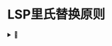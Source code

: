 
# LSP里氏替换原则
<details><summary>🤖</summary>
  
- 假设工厂中有一个机器人手臂A，它的任务是将零件从一个工作站移动到另一个工作站。这个机器人手臂A可以看作是基类（父类），它定义了机器人手臂的基本功能，即搬运零件。

- 随着生产需求的变化，可能需要更高效或更精确的零件搬运。因此，工厂引入了几种特化的机器人手臂，比如手臂B具有更快的搬运速度，手臂C能够进行更精细的操作，而手臂D专门设计用于在极端温度下工作。这些特化的机器人手臂B、C和D可以看作是派生自机器人手臂A的子类。

- 在这个具体的例子中，里氏替换原则的体现如下：

  1. **直接替换**：在生产线上，原本由机器人手臂A执行的任务可以直接由任何一个特化的机器人手臂来完成。例如，如果生产线需要加快速度，可以简单地将手臂A替换为手臂B，而无需更改控制程序或其他生产流程。

  2. **保持接口一致**：所有机器人手臂都遵循相同的接口设计，即它们都提供“抓取”和“放置”的操作。这意味着无论使用哪种机器人手臂，工作站的设计和与之协作的其他组件都不需要改变。

  3. **性能扩展**：尽管特化的机器人手臂在性能上有所扩展（如速度更快、操作更精细），它们都保持了基类的基本功能，确保了替换后的生产线能够正常运行，且不会因为性能提升而导致其他问题。

通过这种方式，工厂能够灵活地根据生产需求的变化调整生产线，同时确保生产的连续性和产品的一致性。这正是里氏替换原则在实际生产环境中的应用，它允许通过替换组件来优化系统，而不破坏系统的整体功能和稳定性。
  
</details>
